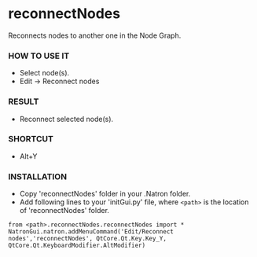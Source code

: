 # reconnectNodes

Reconnects nodes to another one in the Node Graph.

### HOW TO USE IT

* Select node(s).
* Edit -> Reconnect nodes

### RESULT

* Reconnect selected node(s).

### SHORTCUT

* Alt+Y

### INSTALLATION

* Copy 'reconnectNodes' folder in your .Natron folder.
* Add following lines to your 'initGui.py' file, where ``<path>`` is the location of 'reconnectNodes' folder.

```
from <path>.reconnectNodes.reconnectNodes import *
NatronGui.natron.addMenuCommand('Edit/Reconnect nodes','reconnectNodes', QtCore.Qt.Key.Key_Y, QtCore.Qt.KeyboardModifier.AltModifier)
```
